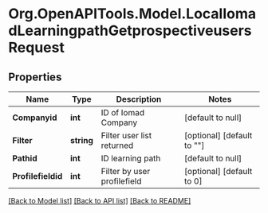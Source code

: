 # Org.OpenAPITools.Model.LocalIomadLearningpathGetprospectiveusersRequest

## Properties

Name | Type | Description | Notes
------------ | ------------- | ------------- | -------------
**Companyid** | **int** | ID of Iomad Company | [default to null]
**Filter** | **string** | Filter user list returned | [optional] [default to ""]
**Pathid** | **int** | ID learning path | [default to null]
**Profilefieldid** | **int** | Filter by user profilefield | [optional] [default to 0]

[[Back to Model list]](../README.md#documentation-for-models) [[Back to API list]](../README.md#documentation-for-api-endpoints) [[Back to README]](../README.md)

